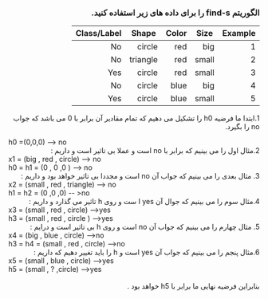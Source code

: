 <div dir="rtl">

  ### الگوریتم find-s را برای داده های زیر استفاده کنید.

|     Example    |     Size     |     Color    |     Shape       |     Class/Label    |
|----------------|--------------|--------------|-----------------|--------------------|
|     1          |     big      |     red      |     circle      |     No             |
|     2          |     small    |     red      |     triangle    |     No             |
|     3          |     small    |     red      |     circle      |     Yes            |
|     4          |     big      |     blue     |     circle      |     No             |
|     5          |     small    |     blue     |     circle      |     Yes            |

  </div>
  <div dir="rtl">
  
 1.ابتدا ما فرضیه h0 را تشکیل می دهیم که تمام مقادیر آن برابر با 0 می باشد که جواب no را بگیرد.
  <div dir="ltr">
    h0 =(0,0,0)       --> no
<div dir="rtl">
  2.مثال اول را می بینیم که برابر با no است و عملا بی تاثیر است و داریم :<br>
   <div dir="ltr">
     x1 =      (big , red , circle) --> no <br>
     h0 = h1 = (0 , 0 ,0 )          --> no <br>
    <div dir="rtl">
      3. مثال بعدی را می بینیم که جواب آن no است و مجددا بی تاثیر خواهد بود و داریم :<br>
       <div dir="ltr">
         x2 = (small , red , triangle) --> no <br>
         h1 = h2 = (0 ,0 ,0)           -- >no<br>
       <div dir="rtl">
         4.مثال سوم را می بینیم که جوال آن yes ا ست و روی h تاثیر می گذارد  و داریم : <br>
          <div dir="ltr">
            x3 = (small , red , circle)  -->yes<br>
            h3 = (small , red , circle ) -->yes<br>
         <div dir="rtl">
           5. مثال چهارم را می بینیم که جواب آن no است و روی h بی تاثیر است و درایم : <br>
            <div dir="ltr">
              x4  =      (big , blue , circle)       -->no<br>
              h3  = h4 = (small , red , circle)      -->no<br>
               <div dir="rtl">
                6.مثال پنجم را می بینیم که جواب آن yes است و h را باید تغییر دهیم که داریم : <br>
                  <div dir="ltr">
                    x5 = (small , blue , circle) -->yes<br>
                    h5 = (small , ? ,circle)     -->yes<br>
                    <br>
                <div dir="rtl">
                  بنابراین فرضیه نهایی ما برابر با h5 خواهد بود .
              
            